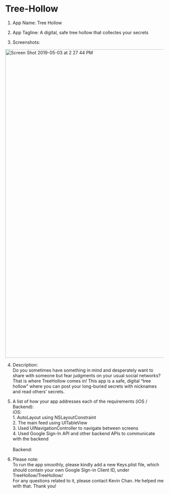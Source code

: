 # Tree-Hollow
1. App Name: Tree Hollow

2. App Tagline:  A digital, safe tree hollow that collectes your secrets

3. Screenshots:
<img width="980" alt="Screen Shot 2019-05-03 at 2 27 44 PM" src="https://user-images.githubusercontent.com/48665960/57188571-ed982400-6ece-11e9-93f7-24ccf2eef0e3.png">


4. Description:
<br>Do you sometimes have something in mind and desperately want to share with someone but fear judgments on your usual social networks? That is where TreeHollow comes in! This app is a safe, digital “tree hollow” where you can post your long-buried secrets with nicknames and read others’ secrets.

5. A list of how your app addresses each of the requirements (iOS / Backend):
<br>iOS:
<br>1. AutoLayout using NSLayoutConstraint
<br>2. The main feed using UITableView
<br>3. Used UINavigationController to navigate between screens
<br>4. Used Google Sign-In API and other backend APIs to communicate with the backend
<br><br>Backend:

6. Please note:
<br>To run the app smoothly, please kindly add a new Keys.plist file, which should contain your own Google Sign-in Client ID, under TreeHollow/TreeHollow/ 
<br>For any questions related to it, please contact Kevin Chan. He helped me with that. Thank you!  
